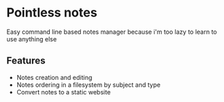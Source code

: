 # Pointless notes
Easy command line based notes manager because i'm too lazy to learn to use anything else

## Features
* Notes creation and editing
* Notes ordering in a filesystem by subject and type
* Convert notes to a static website
